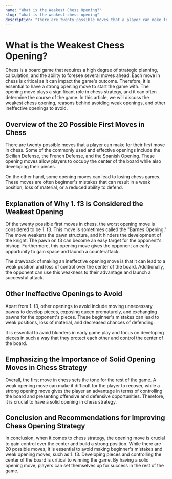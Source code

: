 ```yaml
---
name: "What is the Weakest Chess Opening?"
slug: "what-is-the-weakest-chess-opening"
description: "There are twenty possible moves that a player can make for their first move in chess. Some of the commonly used and effective openings include the Sicilian Defense, the French Defense, and the Spanish Opening. These opening moves allow players to occupy the center of the board while also developing their pieces."
---
```


# What is the Weakest Chess Opening?

Chess is a board game that requires a high degree of strategic planning, calculation, and the ability to foresee several moves ahead. Each move in chess is critical as it can impact the game's outcome. Therefore, it is essential to have a strong opening move to start the game with. The opening move plays a significant role in chess strategy, and it can often determine the course of the game. In this article, we will discuss the weakest chess opening, reasons behind avoiding weak openings, and other ineffective openings to avoid.

## Overview of the 20 Possible First Moves in Chess

There are twenty possible moves that a player can make for their first move in chess. Some of the commonly used and effective openings include the Sicilian Defense, the French Defense, and the Spanish Opening. These opening moves allow players to occupy the center of the board while also developing their pieces.

On the other hand, some opening moves can lead to losing chess games. These moves are often beginner's mistakes that can result in a weak position, loss of material, or a reduced ability to defend. 

## Explanation of Why 1. f3 is Considered the Weakest Opening

Of the twenty possible first moves in chess, the worst opening move is considered to be 1. f3. This move is sometimes called the "Barnes Opening." The move weakens the pawn structure, and it hinders the development of the knight. The pawn on f3 can become an easy target for the opponent's bishop. Furthermore, this opening move gives the opponent an early opportunity to gain space and launch a counterattack.

The drawback of making an ineffective opening move is that it can lead to a weak position and loss of control over the center of the board. Additionally, the opponent can use this weakness to their advantage and launch a successful attack. 

## Other Ineffective Openings to Avoid

Apart from 1. f3, other openings to avoid include moving unnecessary pawns to develop pieces, exposing queen prematurely, and exchanging pawns for the opponent's pieces. These beginner's mistakes can lead to weak positions, loss of material, and decreased chances of defending.

It is essential to avoid blunders in early game play and focus on developing pieces in such a way that they protect each other and control the center of the board.

## Emphasizing the Importance of Solid Opening Moves in Chess Strategy

Overall, the first move in chess sets the tone for the rest of the game. A weak opening move can make it difficult for the player to recover, while a strong opening move gives the player an advantage in terms of controlling the board and presenting offensive and defensive opportunities. Therefore, it is crucial to have a solid opening in chess strategy.

## Conclusion and Recommendations for Improving Chess Opening Strategy

In conclusion, when it comes to chess strategy, the opening move is crucial to gain control over the center and build a strong position. While there are 20 possible moves, it is essential to avoid making beginner's mistakes and weak opening moves, such as 1. f3. Developing pieces and controlling the center of the board is critical to winning the game. By having a solid opening move, players can set themselves up for success in the rest of the game.
